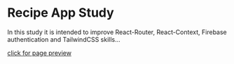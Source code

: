 # Recipe App Study

In this study it is intended to improve React-Router, React-Context, Firebase authentication and TailwindCSS skills...

[click for page preview](https://as-recipe-app.netlify.app/)